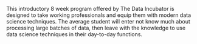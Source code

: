 This introductory 8 week program offered by The Data Incubator is designed to take working professionals and equip them with modern data science techniques. The average student will enter not know much about processing large batches of data, then leave with the knowledge to use data science techniques in their day-to-day functions.
